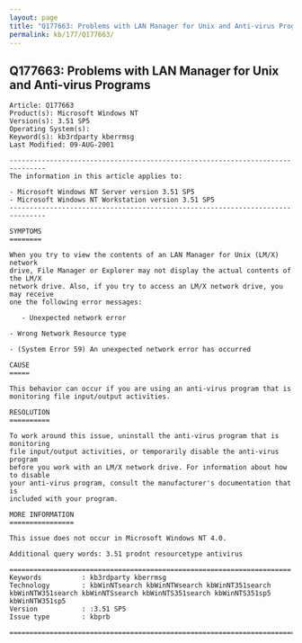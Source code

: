 ```yaml
---
layout: page
title: "Q177663: Problems with LAN Manager for Unix and Anti-virus Programs"
permalink: kb/177/Q177663/
---
```


## Q177663: Problems with LAN Manager for Unix and Anti-virus Programs

	Article: Q177663
	Product(s): Microsoft Windows NT
	Version(s): 3.51 SP5
	Operating System(s): 
	Keyword(s): kb3rdparty kberrmsg
	Last Modified: 09-AUG-2001
	
	-------------------------------------------------------------------------------
	The information in this article applies to:
	
	- Microsoft Windows NT Server version 3.51 SP5 
	- Microsoft Windows NT Workstation version 3.51 SP5 
	-------------------------------------------------------------------------------
	
	SYMPTOMS
	========
	
	When you try to view the contents of an LAN Manager for Unix (LM/X) network
	drive, File Manager or Explorer may not display the actual contents of the LM/X
	network drive. Also, if you try to access an LM/X network drive, you may receive
	one the following error messages:
	
	   - Unexpected network error
	
	- Wrong Network Resource type
	
	- (System Error 59) An unexpected network error has occurred
	
	CAUSE
	=====
	
	This behavior can occur if you are using an anti-virus program that is
	monitoring file input/output activities.
	
	RESOLUTION
	==========
	
	To work around this issue, uninstall the anti-virus program that is monitoring
	file input/output activities, or temporarily disable the anti-virus program
	before you work with an LM/X network drive. For information about how to disable
	your anti-virus program, consult the manufacturer's documentation that is
	included with your program.
	
	MORE INFORMATION
	================
	
	This issue does not occur in Microsoft Windows NT 4.0.
	
	Additional query words: 3.51 prodnt resourcetype antivirus
	
	======================================================================
	Keywords          : kb3rdparty kberrmsg 
	Technology        : kbWinNTsearch kbWinNTWsearch kbWinNT351search kbWinNTW351search kbWinNTSsearch kbWinNTS351search kbWinNTS351sp5 kbWinNTW351sp5
	Version           : :3.51 SP5
	Issue type        : kbprb
	
	=============================================================================
	
